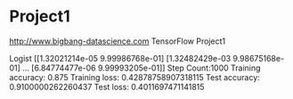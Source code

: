 # Project1
http://www.bigbang-datascience.com TensorFlow Project1 

Logist [[1.32021214e-05 9.99986768e-01]
 [1.32482429e-03 9.98675168e-01]
 ...
 [6.84774477e-06 9.99993205e-01]]
Step Count:1000
Training accuracy: 0.875 Training loss: 0.42878758907318115
Test accuracy: 0.9100000262260437 Test loss: 0.4011697471141815
